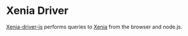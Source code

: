 # Xenia Driver

[Xenia-driver-js](https://github.com/coralproject/xenia-driver-js) performs queries to [Xenia](https://github.com/coralproject/xenia) from the browser and node.js.
